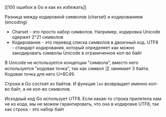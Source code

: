 [[100 ошибок в Go и как их избежать]]

Разница между кодировкой символов (charset) и кодированием (encoding)
- Charset - это просто набор символов. Например, кодировка Unicode одержит 2^21 символов
- Кодирование - это перевод списка символов в двоичный код. UTF8 - стандарт кодирования, который определяет как можно закодировать символы Unicode в ограниченное кол-во байт

В Unicode не используется концепции "символа", вместо него используется "кодовая точка", так как символ 汉 занимает 3 байта. Кодовая точка для него U+6C49. 

Строки в Go состоят из байтов. И функция `len` возвращает именно кол-во байт, а не кол-во символов.

Исходный код Go использует UTF8. Если какая-то строка прилетела нам не из кода, мы не можем гарантировать, что она в кодировке UTF8, так как строка - это набор байт